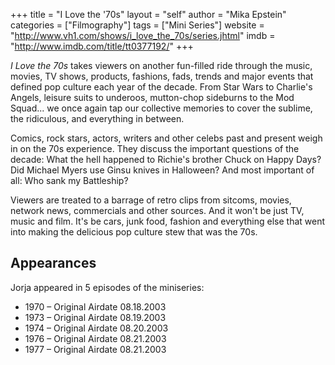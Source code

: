 +++
title = "I Love the '70s"
layout = "self"
author = "Mika Epstein"
categories = ["Filmography"]
tags = ["Mini Series"]
website = "http://www.vh1.com/shows/i_love_the_70s/series.jhtml"
imdb = "http://www.imdb.com/title/tt0377192/"
+++

_I Love the 70s_ takes viewers on another fun-filled ride through the music, movies, TV shows, products, fashions, fads, trends and major events that defined pop culture each year of the decade. From Star Wars to Charlie's Angels, leisure suits to underoos, mutton-chop sideburns to the Mod Squad... we once again tap our collective memories to cover the sublime, the ridiculous, and everything in between. 

Comics, rock stars, actors, writers and other celebs past and present weigh in on the 70s experience. They discuss the important questions of the decade: What the hell happened to Richie's brother Chuck on Happy Days? Did Michael Myers use Ginsu knives in Halloween? And most important of all: Who sank my Battleship? 

Viewers are treated to a barrage of retro clips from sitcoms, movies, network news, commercials and other sources. And it won't be just TV, music and film. It's be cars, junk food, fashion and everything else that went into making the delicious pop culture stew that was the 70s. 

## Appearances
Jorja appeared in 5 episodes of the miniseries:

* 1970 &#8211; Original Airdate 08.18.2003  
* 1973 &#8211; Original Airdate 08.19.2003  
* 1974 &#8211; Original Airdate 08.20.2003  
* 1976 &#8211; Original Airdate 08.21.2003  
* 1977 &#8211; Original Airdate 08.21.2003